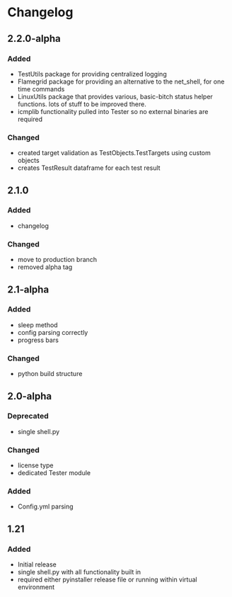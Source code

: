 # Changelog

## 2.2.0-alpha

### Added

- TestUtils package for providing centralized logging
- Flamegrid package for providing an alternative to the net_shell, for one time commands
- LinuxUtils package that provides various, basic-bitch status helper functions. lots of stuff to be improved there.
- icmplib functionality pulled into Tester so no external binaries are required

### Changed
- created target validation as TestObjects.TestTargets using custom objects
- creates TestResult dataframe for each test result

## 2.1.0

### Added

- changelog

### Changed

- move to production branch
- removed alpha tag

## 2.1-alpha

### Added

- sleep method
- config parsing correctly
- progress bars

### Changed

- python build structure

## 2.0-alpha

### Deprecated

- single shell.py

### Changed

- license type
- dedicated Tester module

### Added

- Config.yml parsing

## 1.21

### Added

- Initial release
- single shell.py with all functionality built in
- required either pyinstaller release file or running within virtual environment
